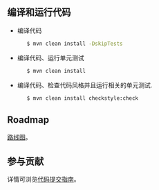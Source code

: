 ## 编译和运行代码

* 编译代码
   ```bash
      $ mvn clean install -DskipTests
   ```

* 编译代码、运行单元测试
   ```bash
      $ mvn clean install
   ```
 
* 编译代码、检查代码风格并且运行相关的单元测试. 
  ```bash
     $ mvn clean install checkstyle:check
  ```  
  
## Roadmap

[路线图](docs/roadmap.md)。
  
## 参与贡献
详情可浏览[代码提交指南](docs/contributing/submit-codes_zh.md)。  